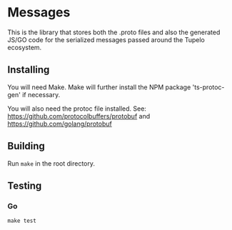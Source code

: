 # Messages

This is the library that stores both the .proto files and also the generated JS/GO code for the serialized messages passed around the Tupelo ecosystem.

## Installing
You will need Make. Make will further install the NPM package 'ts-protoc-gen' if necessary.

You will also need the protoc file installed. See: https://github.com/protocolbuffers/protobuf and  https://github.com/golang/protobuf

## Building
Run `make` in the root directory.

## Testing
### Go
```
make test
```
